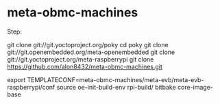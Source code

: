 # meta-obmc-machines

Step:


git clone git://git.yoctoproject.org/poky
cd poky
git clone git://git.openembedded.org/meta-openembedded
git clone git://git.yoctoproject.org/meta-raspberrypi
git clone https://github.com/alon8432/meta-obmc-machines.git


export TEMPLATECONF=meta-obmc-machines/meta-evb/meta-evb-raspberrypi/conf
source oe-init-build-env rpi-build/
bitbake core-image-base

